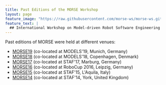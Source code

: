 ```yaml
---
title: Past Editions of the MORSE Workshop
layout: page
feature_image: "https://raw.githubusercontent.com/morse-ws/morse-ws.github.io/master/images/kitchen.png"
feature_text: |
  ## International Workshop on Model-driven Robot Software Engineering
---
```


Past editions of MORSE were held at different venues:

- [MORSE19](http://st.inf.tu-dresden.de/MORSE19/) (co-located at MODELS'19, Munich, Germany)
- [MORSE18](http://st.inf.tu-dresden.de/MORSE18/) (co-located at MODELS'18, Copenhagen, Denmark)
- [MORSE17](http://st.inf.tu-dresden.de/MORSE17/) (co-located at STAF'17, Marburg, Germany)
- [MORSE16](http://st.inf.tu-dresden.de/MORSE16/) (co-located at RoboCup 2016, Leipzig, Germany)
- [MORSE15](https://dl.acm.org/citation.cfm?id=2802059) (co-located at STAF'15, L'Aquila, Italy)
- [MORSE14](http://st.inf.tu-dresden.de/MORSE14/) (co-located at STAF'14, York, United Kingdom)

